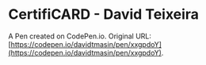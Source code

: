 # CertifiCARD - David Teixeira

A Pen created on CodePen.io. Original URL: [https://codepen.io/davidtmasin/pen/xxgpdoY](https://codepen.io/davidtmasin/pen/xxgpdoY).


